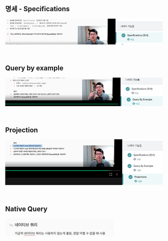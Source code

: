 ## 명세 - Specifications

![img_2.png](img_2.png)

<br>

## Query by example

![img_3.png](img_3.png)

<br>

## Projection

![img_4.png](img_4.png)

<br>

## Native Query

![img_5.png](img_5.png)


